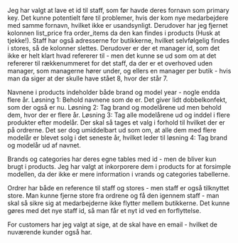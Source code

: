 Jeg har valgt at lave et id til staff, som før havde deres fornavn som primary key. Det kunne potentielt føre til problemer, hvis der kom nye medarbejdere med samme fornavn, hvilket ikke er usandsynligt. Derudover har jeg fjernet kolonnen list_price fra order_items da den kan findes i products (Husk at tjekke!). Staff har også adresserne for butikkerne, hvilket selvfølgelig findes i stores, så de kolonner slettes. Derudover er der et manager id, som det ikke er helt klart hvad refererer til - men det kunne se ud som om at det refererer til rækkenummeret for det staff, da der er et overhoved uden manager, som managerne hører under, og ellers en manager per butik - hvis man da siger at der skulle have stået 8, hvor der står 7.

Navnene i products indeholder både brand og model year - nogle endda flere år. Løsning 1: Behold navnene som de er. Det giver lidt dobbelkonfekt, som der også er nu. Løsning 2: Tag brand og modelårene ud men behold dem, hvor der er flere år. Løsning 3: Tag alle modelårene ud og inddel i flere produkter efter modelår. Der skal så tages et valg i forhold til hvilket der er på ordrerne. Det ser dog umiddelbart ud som om, at alle dem med flere modelår er blevet solg i det seneste år, hvilket leder til løsning 4: Tag brand og modelår ud af navnet.

Brands og categories har deres egne tables med id - men de bliver kun brugt i products. Jeg har valgt at inkorporere dem i products for at forsimple modellen, da der ikke er mere information i vrands og categories tabellerne.

Ordrer har både en reference til staff og stores - men staff er også tilknyttet store. Man kunne fjerne store fra ordrene og få den igennem staff - man skal så sikre sig at medarbejderne ikke flytter mellem butikkerne. Det kunne gøres med det nye staff id, så man får et nyt id ved en forflyttelse.

For customers har jeg valgt at sige, at de skal have en email - hvilket de nuværende kunder også har.
